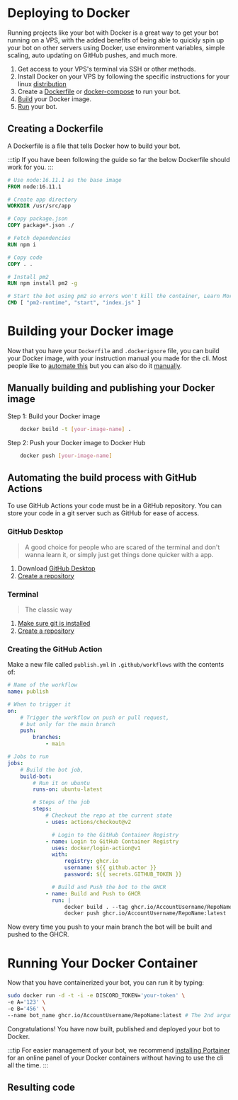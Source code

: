# Deploying to Docker

Running projects like your bot with Docker is a great way to get your bot running on a VPS, with the added benefits of being able to quickly spin up your bot on other servers using Docker, use environment variables, simple scaling, auto updating on GitHub pushes, and much more.

1. Get access to your VPS's terminal via SSH or other methods.
2. Install Docker on your VPS by following the specific instructions for your linux [distribution](https://docs.docker.com/engine/install/#server)
3. Create a [Dockerfile](#creating-a-dockerfile) or [docker-compose](#creating-a-docker-compose-file) to run your bot.
4. [Build](#building-your-docker-image) your Docker image.
5. [Run](#running-your-docker-container) your bot.

## Creating a Dockerfile

A Dockerfile is a file that tells Docker how to build your bot.

:::tip
If you have been following the guide so far the below Dockerfile should work for you.
:::

```dockerfile
# Use node:16.11.1 as the base image
FROM node:16.11.1

# Create app directory
WORKDIR /usr/src/app

# Copy package.json
COPY package*.json ./

# Fetch dependencies
RUN npm i

# Copy code
COPY . .

# Install pm2
RUN npm install pm2 -g

# Start the bot using pm2 so errors won't kill the container, Learn More: https://discordjs.guide/improving-dev-environment/pm2.html#installation
CMD [ "pm2-runtime", "start", "index.js" ]
```

# Building your Docker image

<Definition content="A Docker image is a read-only template containing instructions for creating a container that can run on the Docker platform. It provides an easy way to package up applications and pre-configured server environments that you can use privately or publicly with other Docker users." />

Now that you have your `Dockerfile` and `.dockerignore` file, you can build your Docker image, with your instruction manual you made for the cli. Most people like to [automate this](#automating-the-build-process-with-github-actions) but you can also do it [manually](#manually-building-and-publishing-your-docker-image).

## Manually building and publishing your Docker image

Step 1: Build your Docker image

```bash
    docker build -t [your-image-name] .
```

Step 2: Push your Docker image to Docker Hub

```bash
    docker push [your-image-name]
```

## Automating the build process with GitHub Actions

<Definition content="GitHub Actions is a CI/CD platform that allows you to automate your build, test, and deployment pipelines. You can set up workflows to build and test each pull request that comes into your repository, for this example we will be using GitHub Actions to publish a Docker Image every push you do to your master branch." />

To use GitHub Actions your code must be in a GitHub repository.
You can store your code in a git server such as GitHub for ease of access.

### GitHub Desktop

> A good choice for people who are scared of the terminal and don't wanna learn it, or simply just get things done quicker with a app.

1. Download [GitHub Desktop](https://desktop.github.com/)
2. [Create a repository](https://docs.github.com/en/desktop/installing-and-configuring-github-desktop/overview/creating-your-first-repository-using-github-desktop)

### Terminal

> The classic way

1. [Make sure git is installed](https://github.com/git-guides/install-git)
2. [Create a repository](https://docs.github.com/en/get-started/quickstart/create-a-repo)

### Creating the GitHub Action

Make a new file called `publish.yml` in `.github/workflows` with the contents of:

```yml
# Name of the workflow
name: publish

# When to trigger it
on:
    # Trigger the workflow on push or pull request,
    # but only for the main branch
    push:
        branches:
            - main

# Jobs to run
jobs:
    # Build the bot job,
    build-bot:
        # Run it on ubuntu
        runs-on: ubuntu-latest

        # Steps of the job
        steps:
            # Checkout the repo at the current state
            - uses: actions/checkout@v2

              # Login to the GitHub Container Registry
            - name: Login to GitHub Container Registry
              uses: docker/login-action@v1
              with:
                  registry: ghcr.io
                  username: ${{ github.actor }}
                  password: ${{ secrets.GITHUB_TOKEN }}

              # Build and Push the bot to the GHCR
            - name: Build and Push to GHCR
              run: |
                  docker build . --tag ghcr.io/AccountUsername/RepoName:latest
                  docker push ghcr.io/AccountUsername/RepoName:latest
```

Now every time you push to your main branch the bot will be built and pushed to the GHCR.

# Running Your Docker Container

Now that you have containerized your bot, you can run it by typing:

```bash
sudo docker run -d -t -i -e DISCORD_TOKEN='your-token' \
-e A='123' \
-e B='456' \
--name bot_name ghcr.io/AccountUsername/RepoName:latest # The 2nd argument is the image location, we're expecting you followed the GitHub Actions instructions and published it to the GHCR
```

Congratulations! You have now built, published and deployed your bot to Docker.

:::tip
For easier management of your bot, we recommend [installing Portainer](https://docs.portainer.io/v/ce-2.9/start/install/server/docker/linux#deployment) for an online panel of your Docker containers without having to use the cli all the time.
:::

## Resulting code

<ResultingCode />
